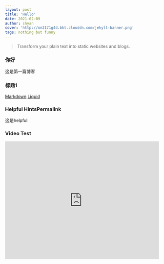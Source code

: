 ```yaml
---
layout: post
title: 'Hello'
date: 2021-02-09
author: shyan
cover: 'http://on2171g4d.bkt.clouddn.com/jekyll-banner.png'
tags: nothing but funny
---
```


> Transform your plain text into static websites and blogs.

### 你好

这是第一篇博客

### 标题1
[Markdown](这是下划线) [Liquid](https://github.com/Shopify/liquid/wiki)

### Helpful HintsPermalink
这是helpful

### Video Test

<iframe type="text/html" width="100%" height="385" src="https://www.bilibili.com/video/BV1zJ411C7Au" frameborder="0"></iframe>
